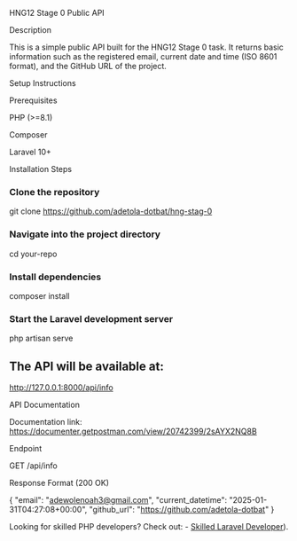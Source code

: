 HNG12 Stage 0 Public API

Description

This is a simple public API built for the HNG12 Stage 0 task. It returns basic information such as the registered email, current date and time (ISO 8601 format), and the GitHub URL of the project.

Setup Instructions

Prerequisites

PHP (>=8.1)

Composer

Laravel 10+

Installation Steps

### Clone the repository

git clone https://github.com/adetola-dotbat/hng-stag-0

### Navigate into the project directory

cd your-repo

### Install dependencies

composer install

### Start the Laravel development server

php artisan serve

## The API will be available at:

http://127.0.0.1:8000/api/info

API Documentation

Documentation link: https://documenter.getpostman.com/view/20742399/2sAYX2NQ8B

Endpoint

GET /api/info

Response Format (200 OK)

{
"email": "adewolenoah3@gmail.com",
"current_datetime": "2025-01-31T04:27:08+00:00",
"github_url": "https://github.com/adetola-dotbat"
}

Looking for skilled PHP developers? Check out: - [Skilled Laravel Developer](https://hng.tech/hire/php-developers)).

